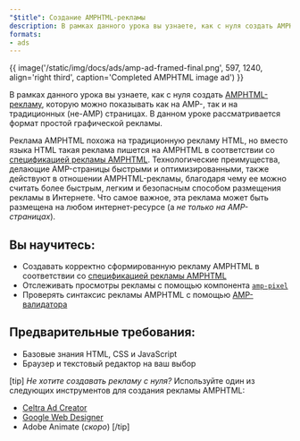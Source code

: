 ```yaml
---
"$title": Создание AMPHTML-рекламы
description: В рамках данного урока вы узнаете, как с нуля создать AMPHTML-рекламу, которую можно показывать как на AMP-, так и на традиционных (не-AMP) страницах.
formats:
- ads
---
```


{{ image('/static/img/docs/ads/amp-ad-framed-final.png', 597, 1240, align='right third', caption='Completed AMPHTML image ad') }}

В рамках данного урока вы узнаете, как с нуля создать [AMPHTML-рекламу](../../../../documentation/guides-and-tutorials/learn/intro-to-amphtml-ads.md), которую можно показывать как на AMP-, так и на традиционных (не-AMP) страницах. В данном уроке рассматривается формат простой графической рекламы.

Реклама AMPHTML похожа на традиционную рекламу HTML, но вместо языка HTML такая реклама пишется на AMPHTML в соответствии со [спецификацией рекламы AMPHTML](../../../../documentation/guides-and-tutorials/learn/a4a_spec.md). Технологические преимущества, делающие AMP-страницы быстрыми и оптимизированными, также действуют в отношении AMPHTML-рекламы, благодаря чему ее можно считать более быстрым, легким и безопасным способом размещения рекламы в Интернете. Что самое важное, эта реклама может быть размещена на любом интернет-ресурсе (а *не только на AMP-страницах*).

## Вы научитесь:

- Создавать корректно сформированную рекламу AMPHTML в соответствии со [спецификацией рекламы AMPHTML](../../../../documentation/guides-and-tutorials/learn/a4a_spec.md)
- Отслеживать просмотры рекламы с помощью компонента [`amp-pixel`](../../../../documentation/components/reference/amp-pixel.md)
- Проверять синтаксис рекламы AMPHTML с помощью [AMP-валидатора](https://validator.ampproject.org/#htmlFormat=AMP4ADS)

## Предварительные требования:

- Базовые знания HTML, CSS и JavaScript
- Браузер и текстовый редактор на ваш выбор

[tip] *Не хотите создавать рекламу с нуля?* Используйте один из следующих инструментов для создания рекламы AMPHTML:

- [Celtra Ad Creator](http://www.prnewswire.com/news-releases/celtra-partners-with-the-amp-project-showcases-amp-ad-creation-at-google-io-event-300459514.html)
- [Google Web Designer](https://support.google.com/webdesigner/answer/7529856)
- Adobe Animate (*скоро*) [/tip]

